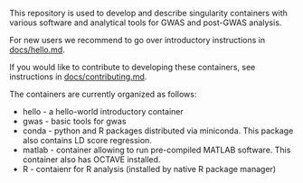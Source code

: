 This repository is used to develop and describe singularity containers with various software and analytical tools for GWAS and post-GWAS analysis.

For new users we recommend to go over introductory instructions in [docs/hello.md](docs/hello.md).

If you would like to contribute to developing these containers, see instructions in [docs/contributing.md](docs/contributing.md).

The containers are currently organized as follows:

* hello - a hello-world introductory container
* gwas - basic tools for gwas
* conda - python and R packages distributed via miniconda. This package also contains LD score regression.
* matlab - container allowing to run pre-compiled MATLAB software. This container also has OCTAVE installed.
* R - contaienr for R analysis (installed by native R package manager)

